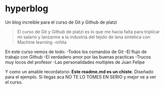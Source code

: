 # hyperblog
Un blog increible para el curso de Git y Github de platzi
> El curso de Git y Github de platzi es lo que me hacia falta para triplicar mi salario y lanzarme a la industria del tejido de lana sintetica con Machine learning
>-niñita

En este curso vemos de todo:
-Todos los comandos de Git
-El flujo de trabajo con Github 
-El verdadero amor por las buenas practicas 
-Trucos muy locos del profesor 
-Las personalidades multiples de Juan Felipe

Y como un amable recordatorio: **Este readme.md es un chiste**. Diseñado para el ejemplo. Si llegas aca NO TE LO TOMES EN SERIO y mejor ve a ver el curso.